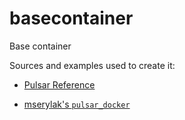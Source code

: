 # basecontainer
Base container


Sources and examples used to create it: 

+ [Pulsar Reference](http://www.ljtwebdevelopment.com/pulsarref/pulsar-software-install-ubuntu-64bit.html)

+ [mserylak's `pulsar_docker`](https://github.com/mserylak/pulsar_docker)

